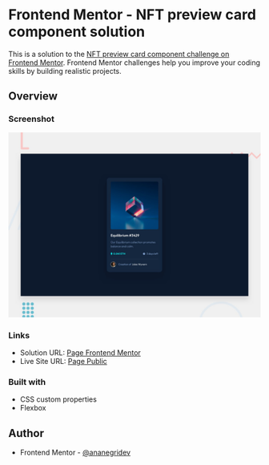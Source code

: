 # Frontend Mentor - NFT preview card component solution

This is a solution to the [NFT preview card component challenge on Frontend Mentor](https://www.frontendmentor.io/challenges/nft-preview-card-component-SbdUL_w0U). Frontend Mentor challenges help you improve your coding skills by building realistic projects. 

## Overview

### Screenshot

![Design preview for the Profile card component coding challenge](./images/desktop-preview.jpg)

### Links

- Solution URL: [Page Frontend Mentor]()
- Live Site URL: [Page Public]()

### Built with

- CSS custom properties
- Flexbox

## Author

- Frontend Mentor - [@ananegridev](https://www.frontendmentor.io/profile/ananegridev)
